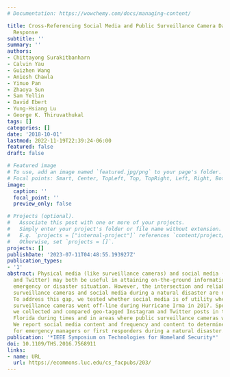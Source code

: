 ```yaml
---
# Documentation: https://wowchemy.com/docs/managing-content/

title: Cross-Referencing Social Media and Public Surveillance Camera Data for Disaster
  Response
subtitle: ''
summary: ''
authors:
- Chittayong Surakitbanharn
- Calvin Yau
- Guizhen Wang
- Aniesh Chawla
- Yinuo Pan
- Zhaoya Sun
- Sam Yellin
- David Ebert
- Yung-Hsiang Lu
- George K. Thiruvathukal
tags: []
categories: []
date: '2018-10-01'
lastmod: 2022-11-19T22:39:24-06:00
featured: false
draft: false

# Featured image
# To use, add an image named `featured.jpg/png` to your page's folder.
# Focal points: Smart, Center, TopLeft, Top, TopRight, Left, Right, BottomLeft, Bottom, BottomRight.
image:
  caption: ''
  focal_point: ''
  preview_only: false

# Projects (optional).
#   Associate this post with one or more of your projects.
#   Simply enter your project's folder or file name without extension.
#   E.g. `projects = ["internal-project"]` references `content/project/deep-learning/index.md`.
#   Otherwise, set `projects = []`.
projects: []
publishDate: '2023-07-11T04:48:55.193927Z'
publication_types:
- '1'
abstract: Physical media (like surveillance cameras) and social media (like Instagram
  and Twitter) may both be useful in attaining on-the-ground information during an
  emergency or disaster situation. However, the intersection and reliability of both
  surveillance cameras and social media during a natural disaster are not fully understood.
  To address this gap, we tested whether social media is of utility when physical
  surveillance cameras went off-line during Hurricane Irma in 2017. Specifically,
  we collected and compared geo-tagged Instagram and Twitter posts in the state of
  Florida during times and in areas where public surveillance cameras went off-line.
  We report social media content and frequency and content to determine the utility
  for emergency managers or first responders during a natural disaster.
publication: '*IEEE Symposium on Technologies for Homeland Security*'
doi: 10.1109/THS.2016.7568911
links:
- name: URL
  url: https://ecommons.luc.edu/cs_facpubs/203/
---
```

